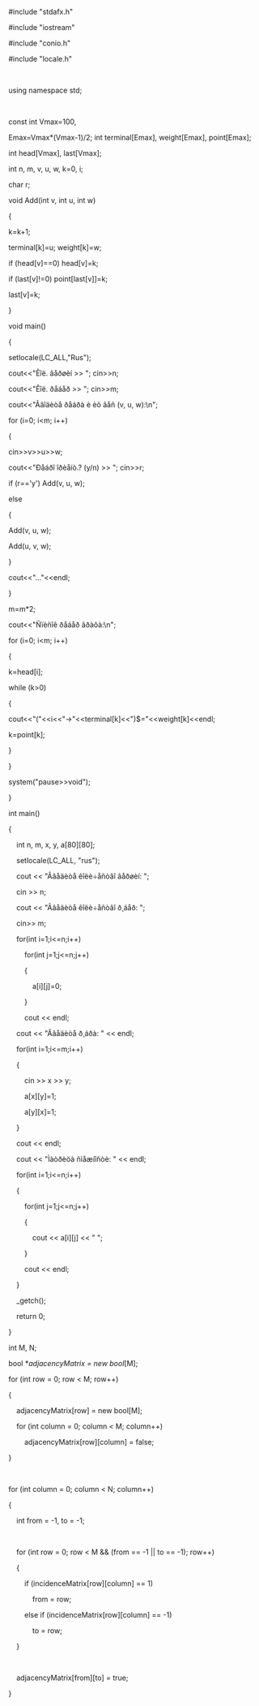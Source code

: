 #include "stdafx.h"

#include "iostream"

#include "conio.h"

#include "locale.h"

 

using namespace std;

 

const int Vmax=100,

Emax=Vmax*(Vmax-1)/2; 
int terminal[Emax], weight[Emax], point[Emax];

int head[Vmax], last[Vmax];

int n, m, v, u, w, k=0, i;

char r;

void Add(int v, int u, int w) 

{

k=k+1;

terminal[k]=u; weight[k]=w;


if (head[v]==0) head[v]=k;


if (last[v]!=0) point[last[v]]=k;

last[v]=k;

}



void main()

{

setlocale(LC_ALL,"Rus");

cout<<"Êîë. âåðøèí >> "; cin>>n;

cout<<"Êîë. ðåáåð >> "; cin>>m;

cout<<"Ââîäèòå ðåáðà è èõ âåñ (v, u, w):\n";

for (i=0; i<m; i++)

{

cin>>v>>u>>w;

cout<<"Ðåáðî îðèåíò.? (y/n) >> "; cin>>r;

if (r=='y') Add(v, u, w);

else

{

Add(v, u, w);

Add(u, v, w);

}

cout<<"..."<<endl;

}

m=m*2;


cout<<"Ñïèñîê ðåáåð ãðàôà:\n";

for (i=0; i<m; i++)

{

k=head[i];

while (k>0)

{

cout<<"("<<i<<"->"<<terminal[k]<<")$="<<weight[k]<<endl;

k=point[k];

}

}

system("pause>>void");

}

int main()

{

    int n, m, x, y, a[80][80];

    setlocale(LC_ALL, "rus");

    cout << "Ââåäèòå êîëè÷åñòâî âåðøèí: ";

    cin >> n;

    cout << "Ââåäèòå êîëè÷åñòâî ð¸áåð: ";

    cin>> m;

    for(int i=1;i<=n;i++)

        for(int j=1;j<=n;j++)

        {

            a[i][j]=0;

        }

        cout << endl;

    cout << "Ââåäèòå ð¸áðà: " << endl;

    for(int i=1;i<=m;i++)

    {

        cin >> x >> y;

        a[x][y]=1;

        a[y][x]=1;

    }

    cout << endl;

    cout << "Ìàòðèöà ñìåæíîñòè: " << endl;

    for(int i=1;i<=n;i++)

    {

        for(int j=1;j<=n;j++)

        {

            cout << a[i][j] << " ";

        }

        cout << endl;

    }

    _getch();

    return 0;

}

int M, N; 

bool **adjacencyMatrix = new bool*[M];

for (int row = 0; row < M; row++)

{

    adjacencyMatrix[row] = new bool[M];

    for (int column = 0; column < M; column++)

        adjacencyMatrix[row][column] = false;

}

 



for (int column = 0; column < N; column++)

{


    int from = -1, to = -1;

    

    for (int row = 0; row < M && (from == -1 || to == -1); row++)

    {

        if (incidenceMatrix[row][column] == 1)

            from = row;

        else if (incidenceMatrix[row][column] == -1)

            to = row;

    }

  

    adjacencyMatrix[from][to] = true;

}
